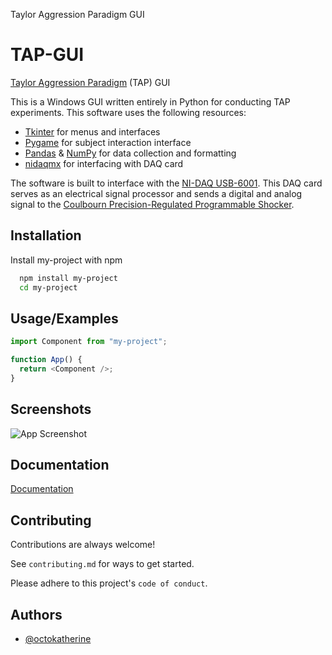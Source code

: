 Taylor Aggression Paradigm GUI

# TAP-GUI

[Taylor Aggression Paradigm](https://en.wikipedia.org/wiki/Taylor_Aggression_Paradigm) (TAP) GUI

This is a Windows GUI written entirely in Python for conducting TAP experiments. This software uses the following resources:

- [Tkinter](https://docs.python.org/3/library/tkinter.html) for menus and interfaces
- [Pygame](https://www.pygame.org/) for subject interaction interface
- [Pandas](https://pandas.pydata.org/) & [NumPy](https://numpy.org/) for data collection and formatting
- [nidaqmx](https://nidaqmx-python.readthedocs.io/en/stable/) for interfacing with DAQ card

The software is built to interface with the [NI-DAQ USB-6001](https://www.ni.com/en-us/shop/model/usb-6001.html). This DAQ card serves as an electrical signal processor and sends a digital and analog signal to the [Coulbourn Precision-Regulated Programmable Shocker](https://www.harvardapparatus.com/media/manuals/Product%20Manuals/H13-15,%20-16%20Aninal%20Shocker%20Manual.pdf).

## Installation

Install my-project with npm

```bash
  npm install my-project
  cd my-project
```

## Usage/Examples

```javascript
import Component from "my-project";

function App() {
  return <Component />;
}
```

## Screenshots

![App Screenshot](https://via.placeholder.com/468x300?text=App+Screenshot+Here)

## Documentation

[Documentation](https://linktodocumentation)

## Contributing

Contributions are always welcome!

See `contributing.md` for ways to get started.

Please adhere to this project's `code of conduct`.

## Authors

- [@octokatherine](https://www.github.com/octokatherine)
